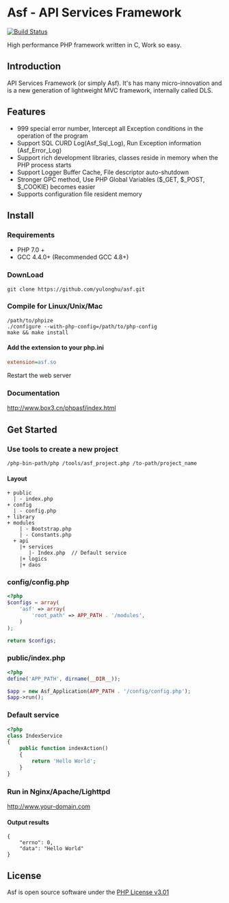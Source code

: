 # Asf - API Services Framework
[![Build Status](https://travis-ci.org/yulonghu/asf.svg?branch=master)](https://travis-ci.org/yulonghu/asf)

High performance PHP framework written in C, Work so easy. 

## Introduction
API Services Framework (or simply Asf). It's has many micro-innovation and is a new generation of lightweight MVC framework, internally called DLS.

## Features
- 999 special error number, Intercept all Exception conditions in the operation of the program
- Support SQL CURD Log(Asf_Sql_Log), Run Exception information (Asf_Error_Log)
- Support rich development libraries, classes reside in memory when the PHP process starts
- Support Logger Buffer Cache, File descriptor auto-shutdown
- Stronger GPC method, Use PHP Global Variables ($_GET, $_POST, $_COOKIE) becomes easier
- Supports configuration file resident memory

## Install
### Requirements
- PHP 7.0 +
- GCC 4.4.0+ (Recommended GCC 4.8+)

### DownLoad
```
git clone https://github.com/yulonghu/asf.git
```

### Compile for Linux/Unix/Mac
```
/path/to/phpize
./configure --with-php-config=/path/to/php-config
make && make install
```

#### Add the extension to your php.ini
```ini
extension=asf.so
```

Restart the web server

### Documentation

http://www.box3.cn/phpasf/index.html

## Get Started

### Use tools to create a new project
```
/php-bin-path/php /tools/asf_project.php /to-path/project_name
```
#### Layout
```
+ public
  | - index.php
+ config
  | - config.php
+ library
+ modules
    | - Bootstrap.php
    | - Constants.php
  + api
    |+ services
	   |- Index.php  // Default service
    |+ logics
    |+ daos
```

### config/config.php
```php
<?php
$configs = array(
    'asf' => array(
        'root_path' => APP_PATH . '/modules',
    )
);

return $configs;
```

### public/index.php
```php
<?php
define('APP_PATH', dirname(__DIR__));

$app = new Asf_Application(APP_PATH . '/config/config.php');
$app->run();
```

### Default service
```php
<?php
class IndexService
{
    public function indexAction()
    {
        return 'Hello World';
    }
}
```

### Run in Nginx/Apache/Lighttpd
http://www.your-domain.com

#### Output results
```
{
    "errno": 0,
    "data": "Hello World"
}
```

## License
Asf is open source software under the [PHP License v3.01](http://www.php.net/license/3_01.txt)
